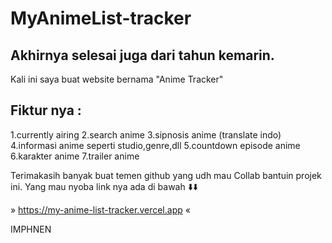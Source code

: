 # MyAnimeList-tracker
## Akhirnya selesai juga dari tahun kemarin.

Kali ini saya buat website bernama
"Anime Tracker"

## Fiktur nya :
1.currently airing
2.search anime
3.sipnosis anime (translate indo)
4.informasi anime seperti studio,genre,dll
5.countdown episode anime
6.karakter anime
7.trailer anime

Terimakasih banyak buat temen github yang udh mau Collab bantuin projek ini. Yang mau nyoba link nya ada di bawah ⬇️⬇️

» https://my-anime-list-tracker.vercel.app «

IMPHNEN
